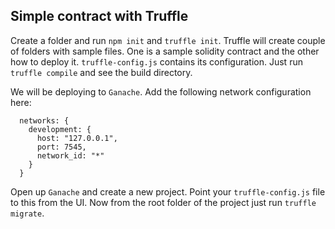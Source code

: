 ## Simple contract with Truffle

Create a folder and run `npm init` and `truffle init`. Truffle will create couple of folders with sample files. 
One is a sample solidity contract and the other how to deploy it. `truffle-config.js` contains its configuration. 
Just run `truffle compile` and see the build directory.

We will be deploying to `Ganache`.
Add the following network configuration here:
```
  networks: {
    development: {
      host: "127.0.0.1",
      port: 7545,       
      network_id: "*"
    }
  }
```

Open up `Ganache` and create a new project. Point your `truffle-config.js` file to this from the UI.
Now from the root folder of the project just run `truffle migrate`.
